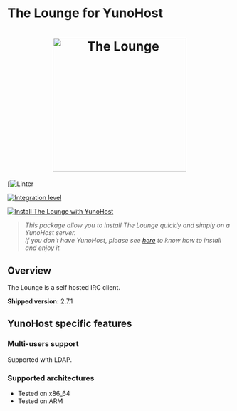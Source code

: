 The Lounge for YunoHost
====================
<h1 align="center">
	<img
		width="300"
		alt="The Lounge"
		src="https://github.com/thelounge/thelounge/raw/master/client/img/logo-vertical-transparent-bg.svg?sanitize=true">
</h1>

[![Linter](https://api.travis-ci.org/Rafi594/thelounge_ynh.svg?branch=master)

[![Integration level](https://dash.yunohost.org/integration/thelounge.svg)](https://ci-apps.yunohost.org/jenkins/job/thelounge%20%28Community%29/lastBuild/consoleFull)  

[![Install The Lounge with YunoHost](https://install-app.yunohost.org/install-with-yunohost.png)](https://install-app.yunohost.org/?app=thelounge)

> *This package allow you to install The Lounge quickly and simply on a YunoHost server.  
If you don't have YunoHost, please see [here](https://yunohost.org/#/install) to know how to install and enjoy it.*

Overview
--------

The Lounge is a self hosted IRC client.


**Shipped version:** 2.7.1

YunoHost specific features
--------------------------

### Multi-users support

Supported with LDAP.

### Supported architectures

- Tested on x86_64
- Tested on ARM


